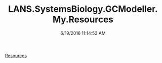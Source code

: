 ﻿---
title: LANS.SystemsBiology.GCModeller.My.Resources
date: 6/19/2016 11:14:52 AM
---

[Resources](T-LANS.SystemsBiology.GCModeller.My.Resources.Resources.html)
